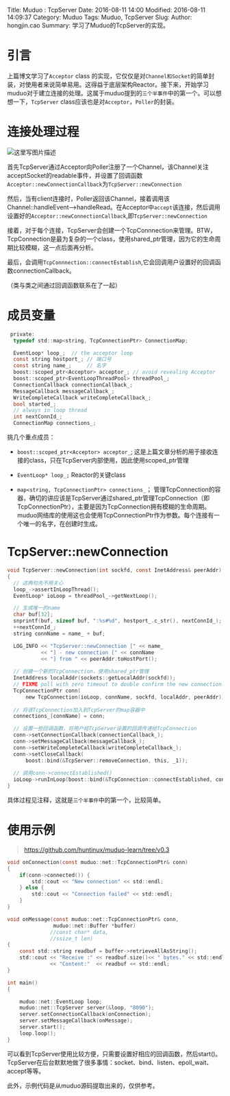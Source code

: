 Title: Muduo : TcpServer
Date: 2016-08-11 14:00
Modified: 2016-08-11 14:09:37
Category: Muduo 
Tags: Muduo, TcpServer
Slug: 
Author: hongjin.cao 
Summary: 学习了Muduo的TcpServer的实现。

# 引言

上篇博文学习了`Acceptor` class 的实现，它仅仅是对`Channel和Socket`的简单封装，对使用者来说简单易用。这得益于底层架构Reactor。接下来，开始学习muduo对于建立连接的处理。这属于muduo提到的`三个半事件`中的第一个。可以想想一下，`TcpServer` class应该也是对`Acceptor`，`Poller`的封装。

# 连接处理过程

![这里写图片描述](https://lh3.googleusercontent.com/zDYpgl5on-2BqheH5pa_FplZJRUbTYTeRb6ZY1I-UE5zOTQm7REmkuqzENudsOR55sGSHCs3kkgEqhVW0tEPZHT8grHa9-JstgC7YWfFFHdJVZaNuZ518Uxjm0c5J_akVyPkzMoIj-zlv8uepO5fYHFWVGtLAe1Zxstd5TjZrNCvaRAQMjj1yY1GeItmWpqiFsa1YxkoHMdukRneqz6rz33ZSpnpWbVkoVfbU73Uqkq9ofglFAOtKQ3nE5kSaUO35iNNp0nncyry5n6prjDCdxiByR4Nvn7-DPM2McCDrCVMpHopHHb_MEXpwTT-9P1pHO81kDzl6SsAM7gCJcGT-zlCB1Em5NQWYjCiGC_4hokEhY3P9YEQkqiSgEnuBGFXSxWH8diPAoSNlwfGo4eih4QZyu-6JmMpHjQAKV_Pm-uMQfyqR5S6MOgqtEREycf8QkxMp_TYUz6uHpeJZgmVykvyajRQYlK228uilfqsBhA_xjCyPMHNH7A-jM15Pp0LCS9l92f643NSOwTDrmqScVFsd0C_7x9g0gseAaCkScB1mLRHjDUEkmu_0vE-oWOdmnqHKFvJvuAXHOaVeep9espbgvtISQ=w1029-h460-no)

首先TcpServer通过Acceptor向Poller注册了一个Channel，该Channel关注acceptSocket的readable事件，并设置了回调函数`Acceptor::newConnectionCallback`为`TcpServer::newConnection`

然后，当有client连接时，Poller返回该Channel，接着调用该Channel::handleEvent-->handleRead。在Acceptor中`accept`该连接，然后调用设置好的`Acceptor::newConnectionCallback`,即`TcpServer::newConnection`

接着，对于每个连接，TcpServer会创建一个TcpConnnection来管理。BTW，TcpConnection是最为复杂的一个class，使用shared_ptr管理，因为它的生命周期比较模糊，这一点后面再分析。

最后，会调用`TcpConnnection::connectEstablish`,它会回调用户设置好的回调函数connectionCallback。

（类与类之间通过回调函数联系在了一起）

# 成员变量

```c
 private:
  typedef std::map<string, TcpConnectionPtr> ConnectionMap;

  EventLoop* loop_;  // the acceptor loop
  const string hostport_; // 端口号
  const string name_;     // 名字
  boost::scoped_ptr<Acceptor> acceptor_; // avoid revealing Acceptor
  boost::scoped_ptr<EventLoopThreadPool> threadPool_;
  ConnectionCallback connectionCallback_;
  MessageCallback messageCallback_;
  WriteCompleteCallback writeCompleteCallback_;
  bool started_;
  // always in loop thread
  int nextConnId_;
  ConnectionMap connections_;
```
挑几个重点成员：

- `boost::scoped_ptr<Acceptor> acceptor_`;  这是上篇文章分析的用于接收连接的class，只在TcpServer内部使用，因此使用scoped_ptr管理

- `EventLoop* loop_;`  Reactor的关键class

- `map<string, TcpConnectionPtr> connections_`； 管理TcpConnection的容器，确切的讲应该是TcpServer通过shared_ptr管理TcpConnection（即TcpConnectionPtr），主要是因为TcpConnection拥有模糊的生命周期。muduo网络库的使用这也会使用TcpConnectionPtr作为参数。每个连接有一个唯一的名字，在创建时生成。

# TcpServer::newConnection
```c
void TcpServer::newConnection(int sockfd, const InetAddress& peerAddr)
{
  // 这两句先不用关心
  loop_->assertInLoopThread();
  EventLoop* ioLoop = threadPool_->getNextLoop();

  // 生成唯一的name
  char buf[32];
  snprintf(buf, sizeof buf, ":%s#%d", hostport_.c_str(), nextConnId_);
  ++nextConnId_;
  string connName = name_ + buf;

  LOG_INFO << "TcpServer::newConnection [" << name_
           << "] - new connection [" << connName
           << "] from " << peerAddr.toHostPort();
           
  // 创建一个新的TcpConnection，使用shared_ptr管理
  InetAddress localAddr(sockets::getLocalAddr(sockfd));
  // FIXME poll with zero timeout to double confirm the new connection
  TcpConnectionPtr conn(
      new TcpConnection(ioLoop, connName, sockfd, localAddr, peerAddr)); 
      
  // 将该TcpConnection加入到TcpServer的map容器中
  connections_[connName] = conn;

  // 设置一些回调函数，将用户给TcpServer设置的回调传递给TcpConnection
  conn->setConnectionCallback(connectionCallback_);
  conn->setMessageCallback(messageCallback_);
  conn->setWriteCompleteCallback(writeCompleteCallback_);
  conn->setCloseCallback(
      boost::bind(&TcpServer::removeConnection, this, _1));
  
  // 调用conn->connectEstablished()
  ioLoop->runInLoop(boost::bind(&TcpConnection::connectEstablished, conn));
}
```

具体过程见注释，这就是`三个半事件`中的第一个，比较简单。

# 使用示例

> https://github.com/huntinux/muduo-learn/tree/v0.3

```c
void onConnection(const muduo::net::TcpConnectionPtr& conn)
{
    if(conn->connected()) {
        std::cout << "New connection" << std::endl;
    } else {
        std::cout << "Connection failed" << std::endl;
    }
}

void onMessage(const muduo::net::TcpConnectionPtr& conn,
               muduo::net::Buffer *buffer)
              //const char* data,
              //ssize_t len)
{
    const std::string readbuf = buffer->retrieveAllAsString();
    std::cout << "Receive :" << readbuf.size()<< " bytes." << std::endl
              << "Content:"  << readbuf << std::endl; 
}

int main()
{

    muduo::net::EventLoop loop;
    muduo::net::TcpServer server(&loop, "8090");
    server.setConnectionCallback(onConnection);
    server.setMessageCallback(onMessage);
    server.start();
    loop.loop();
}
```
可以看到TcpServer使用比较方便，只需要设置好相应的回调函数，然后start()。
TcpServer在后台默默地做了很多事情：socket、bind、listen、epoll_wait、accept等等。

此外，示例代码是从muduo源码提取出来的，仅供参考。
